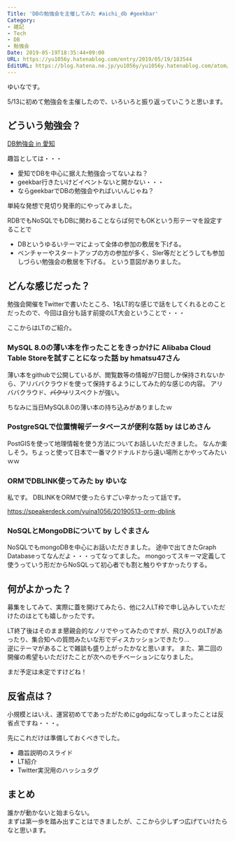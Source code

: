 ```yaml
---
Title: 'DBの勉強会を主催してみた #aichi_db #geekbar'
Category:
- 雑記
- Tech
- DB
- 勉強会
Date: 2019-05-19T18:35:44+09:00
URL: https://yu1056y.hatenablog.com/entry/2019/05/19/183544
EditURL: https://blog.hatena.ne.jp/yu1056y/yu1056y.hatenablog.com/atom/entry/17680117127147146957
---
```


ゆいなです。

5/13に初めて勉強会を主催したので、いろいろと振り返っていこうと思います。

## どういう勉強会？
[DB勉強会 in 愛知](https://geekbar.doorkeeper.jp/events/89637)

趣旨としては・・・

- 愛知でDBを中心に据えた勉強会ってないよね？
- geekbar行きたいけどイベントないと開かない・・・
- ならgeekbarでDBの勉強会やればいいんじゃね？

単純な発想で見切り発車的にやってみました。

RDBでもNoSQLでもDBに関わることならば何でもOKという形テーマを設定することで
- DBというゆるいテーマによって全体の参加の敷居を下げる。
- ベンチャーやスタートアップの方の参加が多く、SIer等だとどうしても参加しづらい勉強会の敷居を下げる。
という意図がありました。

## どんな感じだった？
勉強会開催をTwitterで書いたところ、1名LT的な感じで話をしてくれるとのことだったので、今回は自分も話す前提のLT大会ということで・・・

ここからはLTのご紹介。
### MySQL 8.0の薄い本を作ったことをきっかけに Alibaba Cloud Table Storeを試すことになった話 by hmatsu47さん
薄い本をgithubで公開しているが、閲覧数等の情報が7日間しか保持されないから、アリババクラウドを使って保持するようにしてみた的な感じの内容。
アリババクラウド、~~パクリ~~リスペクトが強い。

ちなみに当日MySQL8.0の薄い本の持ち込みがありましたｗ
### PostgreSQLで位置情報データベースが便利な話 by はじめさん
PostGISを使って地理情報を使う方法についてお話しいただきました。
なんか楽しそう。ちょっと使って日本で一番マクドナルドから遠い場所とかやってみたいｗｗ

### ORMでDBLINK使ってみた by ゆいな
私です。
DBLINKをORMで使ったらすごい辛かったって話です。

https://speakerdeck.com/yuina1056/20190513-orm-dblink

### NoSQLとMongoDBについて by しぐまさん
NoSQLでもmongoDBを中心にお話いただきました。
途中で出てきたGraph Databaseってなんだよ・・・ってなってました。
mongoってスキーマ定義して使うっていう形だからNoSQLって初心者でも割と触りやすかったりする。

## 何がよかった？
募集をしてみて、実際に蓋を開けてみたら、他に2人LT枠で申し込みしていただけたのはとても嬉しかったです。

LT終了後はそのまま懇親会的なノリでやってみたのですが、飛び入りのLTがあったり、集合知への質問みたいな形でディスカッションできたり…  
逆にテーマがあることで雑談も盛り上がったかなと思います。
また、第二回の開催の希望もいただけたことが次へのモチベーションになりました。

まだ予定は未定ですけどね！
## 反省点は？
小規模とはいえ、運営初めてであったがためにgdgdになってしまったことは反省点ですね・・・。

先にこれだけは準備しておくべきでした。

- 趣旨説明のスライド
- LT紹介
- Twitter実況用のハッシュタグ
## まとめ
誰かが動かないと始まらない。  
まずは第一歩を踏み出すことはできましたが、ここから少しずつ広げていけたらなと思います。
